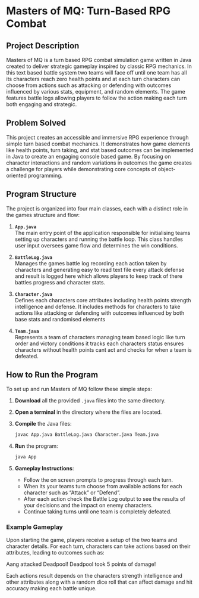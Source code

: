 # Masters of MQ: Turn-Based RPG Combat

## Project Description

Masters of MQ is a turn based RPG combat simulation game written in Java created to deliver strategic gameplay inspired by classic RPG mechanics. In this text based battle system two teams will face off until one team has all its characters reach zero health points and at each turn characters can choose from actions such as attacking or defending with outcomes influenced by various stats, equipment, and random elements. The game features battle logs allowing players to follow the action making each turn both engaging and strategic.


## Problem Solved

This project creates an accessible and immersive RPG experience through simple turn based combat mechanics. It demonstrates how game elements like health points, turn taking, and stat based outcomes can be implemented in Java to create an engaging console based game. By focusing on character interactions and random variations in outcomes the game creates a challenge for players while demonstrating core concepts of object-oriented programming.


## Program Structure

The project is organized into four main classes, each with a distinct role in the games structure and flow:

1. **`App.java`**  
   The main entry point of the application responsible for initialising teams setting up characters and running the battle loop. This class handles user input oversees game flow and determines the win conditions.

2. **`BattleLog.java`**  
   Manages the games battle log recording each action taken by characters and generating easy to read text file every attack defense and result is logged here which allows players to keep track of there battles progress and character stats.

3. **`Character.java`**  
   Defines each characters core attributes including health points strength intelligence and defense. It includes methods for characters to take actions like attacking or defending with outcomes influenced by both base stats and randomised elements

4. **`Team.java`**  
   Represents a team of characters managing team based logic like turn order and victory conditions it tracks each characters status ensures characters without health points cant act and checks for when a team is defeated.


## How to Run the Program

To set up and run Masters of MQ follow these simple steps:

1. **Download** all the provided `.java` files into the same directory.
2. **Open a terminal** in the directory where the files are located.
3. **Compile** the Java files:
    ```bash
    javac App.java BattleLog.java Character.java Team.java
    ```
4. **Run** the program:
    ```bash
    java App
    ```

5. **Gameplay Instructions**:
   - Follow the on screen prompts to progress through each turn.
   - When its your teams turn choose from available actions for each character such as “Attack” or “Defend”.
   - After each action check the Battle Log output to see the results of your decisions and the impact on enemy characters.
   - Continue taking turns until one team is completely defeated.


### Example Gameplay

Upon starting the game, players receive a setup of the two teams and character details. For each turn, characters can take actions based on their attributes, leading to outcomes such as:

Aang attacked Deadpool! Deadpool took 5 points of damage!

Each actions result depends on the characters strength intelligence and other attributes along with a random dice roll that can affect damage and hit accuracy making each battle unique.



